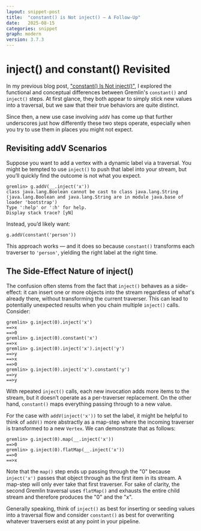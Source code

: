 ```yaml
---
layout: snippet-post
title:  "constant() is Not inject() – A Follow-Up"
date:   2025-08-15
categories: snippet
graph: modern
version: 3.7.3
---
```


# inject() and constant() Revisited

In my previous blog post, ["constant() Is Not inject()"](https://stephen.genoprime.com/snippet/2020/02/15/snippet-2.html), I explored the functional and conceptual differences between Gremlin's `constant()` and `inject()` steps. At first glance, they both appear to simply stick new values into a traversal, but we saw that their true behaviors are quite distinct. 

Since then, a new use case involving `addV` has come up that further underscores just how differently these two steps operate, especially when you try to use them in places you might not expect.

## Revisiting addV Scenarios

Suppose you want to add a vertex with a dynamic label via a traversal. You might be tempted to use `inject()` to push that label into your stream, but you’ll quickly find the outcome is not what you expect. 

```text
gremlin> g.addV(__.inject('x'))
class java.lang.Boolean cannot be cast to class java.lang.String (java.lang.Boolean and java.lang.String are in module java.base of loader 'bootstrap')
Type ':help' or ':h' for help.
Display stack trace? [yN]
```

Instead, you’d likely want:

```text
g.addV(constant('person'))
```

This approach works — and it does so because `constant()` transforms each traverser to `'person'`, yielding the right label at the right time.

## The Side-Effect Nature of inject()

The confusion often stems from the fact that `inject()` behaves as a side-effect: it can insert one or more objects into the stream regardless of what's already there, without transforming the current traverser. This can lead to potentially unexpected results when you chain multiple `inject()` calls. Consider:

```text
gremlin> g.inject(0).inject('x')
==>x
==>0
gremlin> g.inject(0).constant('x')
==>x
gremlin> g.inject(0).inject('x').inject('y')
==>y
==>x
==>0
gremlin> g.inject(0).inject('x').constant('y')
==>y
==>y
```

With repeated `inject()` calls, each new invocation adds more items to the stream, but it doesn’t operate as a per-traverser replacement. On the other hand, `constant()` maps everything passing through to a new value.

For the case with `addV(inject('x'))` to set the label, it might be helpful to think of `addV()` more abstractly as a map-step where the incoming traverser is transformed to a new `Vertex`. We can demonstrate that as follows:

```text
gremlin> g.inject(0).map(__.inject('x'))
==>0
gremlin> g.inject(0).flatMap(__.inject('x'))
==>0
==>x
```

Note that the `map()` step ends up passing through the "0" because `inject('x')` passes that object through as the first item in its stream. A map-step will only ever take that first traverser. For sake of clarity, the second Gremlin traversal uses `flatMap()` and exhausts the entire child stream and therefore produces the "0" and the "x". 

Generally speaking, think of `inject()` as best for inserting or seeding values into a traversal flow and consider `constant()` as best for overwriting whatever traversers exist at any point in your pipeline.
